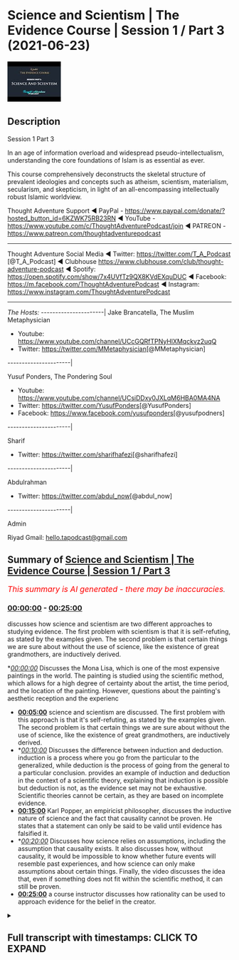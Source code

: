 # Science and Scientism | The Evidence Course | Session 1 / Part 3 (2021-06-23)

![alt Science and Scientism | The Evidence Course | Session 1 / Part 3](twjPt1cOHKE.jpg "Science and Scientism | The Evidence Course | Session 1 / Part 3")

## Description

Session 1 Part 3

In an age of information overload and widespread pseudo-intellectualism, understanding the core foundations of Islam is as essential as ever. 

This course comprehensively deconstructs the skeletal structure of prevalent ideologies and concepts such as atheism, scientism, materialism, secularism, and skepticism, in light of an all-encompassing intellectually robust Islamic worldview.

Thought Adventure Support
◄ PayPal - https://www.paypal.com/donate/?hosted_button_id=6KZWK75RB23RN 
◄ YouTube - https://www.youtube.com/c/ThoughtAdventurePodcast/join
◄ PATREON - https://www.patreon.com/thoughtadventurepodcast
____________________________________________________________________

Thought Adventure Social Media
◄ Twitter: https://twitter.com/T_A_Podcast​​ [@T_A_Podcast]
◄ Clubhouse https://www.clubhouse.com/club/thought-adventure-podcast
◄ Spotify: https://open.spotify.com/show/7x4UVfTz9QX8KVdEXquDUC
◄ Facebook: https://m.facebook.com/ThoughtAdventurePodcast
◄ Instagram: https://www.instagram.com/ThoughtAdventurePodcast​

----------------------------------------------------------------

*The Hosts:*
----------------------|
Jake Brancatella, The Muslim Metaphysician

- Youtube: https://www.youtube.com/channel/UCcGQRfTPNyHlXMqckvz2uqQ
- Twitter:  https://twitter.com/MMetaphysician​​ [@MMetaphysician]

----------------------|

Yusuf Ponders, The Pondering Soul

- Youtube: https://www.youtube.com/channel/UCsiDDxy0JXLqM6HBA0MA4NA
- Twitter: https://twitter.com/YusufPonders​​ [@YusufPonders]
- Facebook: https://www.facebook.com/yusufponders​ [@yusufpodners]

----------------------|

Sharif

- Twitter: https://twitter.com/sharifhafezi​​ [@sharifhafezi]

----------------------|

Abdulrahman

- Twitter: https://twitter.com/abdul_now​ [@abdul_now]

----------------------|

Admin

Riyad 
Gmail: hello.tapodcast@gmail.com

## Summary of [Science and Scientism | The Evidence Course | Session 1 / Part 3](https://www.youtube.com/watch?v=twjPt1cOHKE)


*<span style="color:red; font-size:125%">This summary is AI generated - there may be inaccuracies</span>. [](/)*

### [00:00:00](https://www.youtube.com/watch?v=twjPt1cOHKE&t=0) - [00:25:00](https://www.youtube.com/watch?v=twjPt1cOHKE&t=1500)

 discusses how science and scientism are two different approaches to studying evidence. The first problem with scientism is that it is self-refuting, as stated by the examples given. The second problem is that certain things we are sure about without the use of science, like the existence of great grandmothers, are inductively derived.

**[00:00:00](https://www.youtube.com/watch?v=twjPt1cOHKE&t=0)* Discusses the Mona Lisa, which is one of the most expensive paintings in the world. The painting is studied using the scientific method, which allows for a high degree of certainty about the artist, the time period, and the location of the painting. However, questions about the painting's aesthetic reception and the experienc
* **[00:05:00](https://www.youtube.com/watch?v=twjPt1cOHKE&t=300)**  science and scientism are discussed. The first problem with this approach is that it's self-refuting, as stated by the examples given. The second problem is that certain things we are sure about without the use of science, like the existence of great grandmothers, are inductively derived.
* **[00:10:00](https://www.youtube.com/watch?v=twjPt1cOHKE&t=600)* Discusses the difference between induction and deduction. induction is a process where you go from the particular to the generalized, while deduction is the process of going from the general to a particular conclusion.  provides an example of induction and deduction in the context of a scientific theory, explaining that induction is possible but deduction is not, as the evidence set may not be exhaustive. Scientific theories cannot be certain, as they are based on incomplete evidence.
* **[00:15:00](https://www.youtube.com/watch?v=twjPt1cOHKE&t=900)** Karl Popper, an empiricist philosopher, discusses the inductive nature of science and the fact that causality cannot be proven. He states that a statement can only be said to be valid until evidence has falsified it.
* **[00:20:00](https://www.youtube.com/watch?v=twjPt1cOHKE&t=1200)* Discusses how science relies on assumptions, including the assumption that causality exists. It also discusses how, without causality, it would be impossible to know whether future events will resemble past experiences, and how science can only make assumptions about certain things. Finally, the video discusses the idea that, even if something does not fit within the scientific method, it can still be proven.
* **[00:25:00](https://www.youtube.com/watch?v=twjPt1cOHKE&t=1500)**  a course instructor discusses how rationality can be used to approach evidence for the belief in the creator.

<details><summary><h2>Full transcript with timestamps: CLICK TO EXPAND</h2></summary>

[0:00:15](https://youtu.be/twjPt1cOHKE?t=15) have a think about the famous painting  
[0:00:17](https://youtu.be/twjPt1cOHKE?t=17) called mona lisa  
[0:00:18](https://youtu.be/twjPt1cOHKE?t=18) and it's known throughout the world it's  
[0:00:20](https://youtu.be/twjPt1cOHKE?t=20) one of the most if not the  
[0:00:22](https://youtu.be/twjPt1cOHKE?t=22) most expensive painting in the world  
[0:00:25](https://youtu.be/twjPt1cOHKE?t=25) now let's approach our understanding of  
[0:00:28](https://youtu.be/twjPt1cOHKE?t=28) this painting of the mona lisa  
[0:00:30](https://youtu.be/twjPt1cOHKE?t=30) through using the scientific method what  
[0:00:34](https://youtu.be/twjPt1cOHKE?t=34) conclusions are we going to come to  
[0:00:35](https://youtu.be/twjPt1cOHKE?t=35) using the scientific method well as we  
[0:00:38](https://youtu.be/twjPt1cOHKE?t=38) mentioned the scientific method  
[0:00:40](https://youtu.be/twjPt1cOHKE?t=40) is really good at understanding the  
[0:00:42](https://youtu.be/twjPt1cOHKE?t=42) observable detestable and the repeatable  
[0:00:45](https://youtu.be/twjPt1cOHKE?t=45) so we can work out maybe what type of  
[0:00:48](https://youtu.be/twjPt1cOHKE?t=48) colors were used  
[0:00:49](https://youtu.be/twjPt1cOHKE?t=49) what was the composition of the paints  
[0:00:51](https://youtu.be/twjPt1cOHKE?t=51) what was the composition of the material  
[0:00:53](https://youtu.be/twjPt1cOHKE?t=53) that was used for the canvas  
[0:00:55](https://youtu.be/twjPt1cOHKE?t=55) or even the frame these are things  
[0:00:57](https://youtu.be/twjPt1cOHKE?t=57) within our direct  
[0:00:59](https://youtu.be/twjPt1cOHKE?t=59) observation within the experimental  
[0:01:01](https://youtu.be/twjPt1cOHKE?t=61) field  
[0:01:02](https://youtu.be/twjPt1cOHKE?t=62) but we have to ask ourselves the  
[0:01:04](https://youtu.be/twjPt1cOHKE?t=64) question what's outside  
[0:01:06](https://youtu.be/twjPt1cOHKE?t=66) of the scientific method what's outside  
[0:01:08](https://youtu.be/twjPt1cOHKE?t=68) of the experimental field  
[0:01:10](https://youtu.be/twjPt1cOHKE?t=70) and therefore the empirical approach the  
[0:01:13](https://youtu.be/twjPt1cOHKE?t=73) obvious question  
[0:01:15](https://youtu.be/twjPt1cOHKE?t=75) is the painter science although  
[0:01:18](https://youtu.be/twjPt1cOHKE?t=78) incredibly useful  
[0:01:20](https://youtu.be/twjPt1cOHKE?t=80) when it comes to those things which are  
[0:01:21](https://youtu.be/twjPt1cOHKE?t=81) directly sensible and testable and  
[0:01:23](https://youtu.be/twjPt1cOHKE?t=83) repeatable  
[0:01:25](https://youtu.be/twjPt1cOHKE?t=85) cannot be used to determine matters  
[0:01:27](https://youtu.be/twjPt1cOHKE?t=87) which are outside of its scope  
[0:01:30](https://youtu.be/twjPt1cOHKE?t=90) and the directly observable and the  
[0:01:32](https://youtu.be/twjPt1cOHKE?t=92) directly sensible  
[0:01:34](https://youtu.be/twjPt1cOHKE?t=94) does that mean that because we can't  
[0:01:36](https://youtu.be/twjPt1cOHKE?t=96) prove it for a scientific approach  
[0:01:39](https://youtu.be/twjPt1cOHKE?t=99) that the painter does not exist  
[0:01:42](https://youtu.be/twjPt1cOHKE?t=102) obviously the painter exists in fact we  
[0:01:44](https://youtu.be/twjPt1cOHKE?t=104) know  
[0:01:45](https://youtu.be/twjPt1cOHKE?t=105) who that painter is of the mona lisa  
[0:01:47](https://youtu.be/twjPt1cOHKE?t=107) it's leonardo da vinci  
[0:01:49](https://youtu.be/twjPt1cOHKE?t=109) at the beginning of the 16th century in  
[0:01:51](https://youtu.be/twjPt1cOHKE?t=111) fact  
[0:01:52](https://youtu.be/twjPt1cOHKE?t=112) all of this we know with a high degree  
[0:01:55](https://youtu.be/twjPt1cOHKE?t=115) of certainty i  
[0:01:56](https://youtu.be/twjPt1cOHKE?t=116) who the person was and roughly or quite  
[0:01:59](https://youtu.be/twjPt1cOHKE?t=119) you know confidently  
[0:02:00](https://youtu.be/twjPt1cOHKE?t=120) when it was which period of time at  
[0:02:03](https://youtu.be/twjPt1cOHKE?t=123) least which century it took place  
[0:02:05](https://youtu.be/twjPt1cOHKE?t=125) and all of these answers that we can  
[0:02:07](https://youtu.be/twjPt1cOHKE?t=127) understand with a high degree of  
[0:02:09](https://youtu.be/twjPt1cOHKE?t=129) certainty  
[0:02:10](https://youtu.be/twjPt1cOHKE?t=130) comes outside of experimentation and the  
[0:02:12](https://youtu.be/twjPt1cOHKE?t=132) scientific method  
[0:02:15](https://youtu.be/twjPt1cOHKE?t=135) similarly when we look at the painting  
[0:02:18](https://youtu.be/twjPt1cOHKE?t=138) and maybe some people might say it's  
[0:02:19](https://youtu.be/twjPt1cOHKE?t=139) beautiful  
[0:02:20](https://youtu.be/twjPt1cOHKE?t=140) exquisite other people might say oh it's  
[0:02:22](https://youtu.be/twjPt1cOHKE?t=142) ugly i  
[0:02:23](https://youtu.be/twjPt1cOHKE?t=143) what is our aesthetic reception for this  
[0:02:26](https://youtu.be/twjPt1cOHKE?t=146) particular painting  
[0:02:28](https://youtu.be/twjPt1cOHKE?t=148) does it move us to emotion and what type  
[0:02:31](https://youtu.be/twjPt1cOHKE?t=151) of emotion  
[0:02:32](https://youtu.be/twjPt1cOHKE?t=152) these questions again are outside of  
[0:02:36](https://youtu.be/twjPt1cOHKE?t=156) science yeah it doesn't mean that we  
[0:02:38](https://youtu.be/twjPt1cOHKE?t=158) don't have  
[0:02:39](https://youtu.be/twjPt1cOHKE?t=159) emotions that we don't have an  
[0:02:41](https://youtu.be/twjPt1cOHKE?t=161) appreciation of what we think is  
[0:02:42](https://youtu.be/twjPt1cOHKE?t=162) beautiful or what we think is  
[0:02:44](https://youtu.be/twjPt1cOHKE?t=164) ugly and that's you know and some people  
[0:02:47](https://youtu.be/twjPt1cOHKE?t=167) might say well  
[0:02:48](https://youtu.be/twjPt1cOHKE?t=168) maybe we can through science maybe we  
[0:02:51](https://youtu.be/twjPt1cOHKE?t=171) can  
[0:02:52](https://youtu.be/twjPt1cOHKE?t=172) you know look at a brain scan and look  
[0:02:54](https://youtu.be/twjPt1cOHKE?t=174) at regions of the brain that are being  
[0:02:55](https://youtu.be/twjPt1cOHKE?t=175) highlighted  
[0:02:56](https://youtu.be/twjPt1cOHKE?t=176) but just simply highlighting regions of  
[0:02:59](https://youtu.be/twjPt1cOHKE?t=179) the brain  
[0:03:00](https://youtu.be/twjPt1cOHKE?t=180) doesn't say what type of emotions all  
[0:03:03](https://youtu.be/twjPt1cOHKE?t=183) more importantly the experience of that  
[0:03:06](https://youtu.be/twjPt1cOHKE?t=186) emotions  
[0:03:07](https://youtu.be/twjPt1cOHKE?t=187) because the experience of emotions is  
[0:03:09](https://youtu.be/twjPt1cOHKE?t=189) very personal  
[0:03:10](https://youtu.be/twjPt1cOHKE?t=190) to each individual and this comes to  
[0:03:12](https://youtu.be/twjPt1cOHKE?t=192) another question  
[0:03:14](https://youtu.be/twjPt1cOHKE?t=194) with regards to consciousness how do you  
[0:03:16](https://youtu.be/twjPt1cOHKE?t=196) know  
[0:03:17](https://youtu.be/twjPt1cOHKE?t=197) that i am a conscious being do you know  
[0:03:20](https://youtu.be/twjPt1cOHKE?t=200) it  
[0:03:21](https://youtu.be/twjPt1cOHKE?t=201) by simply studying the science of my  
[0:03:23](https://youtu.be/twjPt1cOHKE?t=203) brain activity  
[0:03:25](https://youtu.be/twjPt1cOHKE?t=205) if you haven't studied my brain activity  
[0:03:27](https://youtu.be/twjPt1cOHKE?t=207) does that mean  
[0:03:28](https://youtu.be/twjPt1cOHKE?t=208) that you are unsure whether i'm a  
[0:03:30](https://youtu.be/twjPt1cOHKE?t=210) conscious being or not  
[0:03:33](https://youtu.be/twjPt1cOHKE?t=213) in fact some people might say okay not  
[0:03:34](https://youtu.be/twjPt1cOHKE?t=214) only can we do brain scans  
[0:03:37](https://youtu.be/twjPt1cOHKE?t=217) but also we can look at action  
[0:03:38](https://youtu.be/twjPt1cOHKE?t=218) potentials of neurons these are  
[0:03:40](https://youtu.be/twjPt1cOHKE?t=220) electrical signals that travel across  
[0:03:42](https://youtu.be/twjPt1cOHKE?t=222) the neurons of the brain  
[0:03:44](https://youtu.be/twjPt1cOHKE?t=224) or that we can you know understand  
[0:03:48](https://youtu.be/twjPt1cOHKE?t=228) and test what type of chemicals are  
[0:03:50](https://youtu.be/twjPt1cOHKE?t=230) being released at the presynaptic neuro  
[0:03:52](https://youtu.be/twjPt1cOHKE?t=232) known as trans neurotransmitters  
[0:03:56](https://youtu.be/twjPt1cOHKE?t=236) yet none of this explains what it means  
[0:03:58](https://youtu.be/twjPt1cOHKE?t=238) to be me  
[0:04:00](https://youtu.be/twjPt1cOHKE?t=240) what it means to experience something  
[0:04:02](https://youtu.be/twjPt1cOHKE?t=242) whether that's a painting  
[0:04:04](https://youtu.be/twjPt1cOHKE?t=244) whether that's poetry or something else  
[0:04:07](https://youtu.be/twjPt1cOHKE?t=247) i  
[0:04:07](https://youtu.be/twjPt1cOHKE?t=247) what it feels to be consciously aware  
[0:04:11](https://youtu.be/twjPt1cOHKE?t=251) many scientists and philosophers are  
[0:04:14](https://youtu.be/twjPt1cOHKE?t=254) aware of this problem of consciousness  
[0:04:16](https://youtu.be/twjPt1cOHKE?t=256) even just how to define what the term  
[0:04:19](https://youtu.be/twjPt1cOHKE?t=259) consciousness is  
[0:04:20](https://youtu.be/twjPt1cOHKE?t=260) from a purely materialistic explanation  
[0:04:23](https://youtu.be/twjPt1cOHKE?t=263) this is why they call it  
[0:04:24](https://youtu.be/twjPt1cOHKE?t=264) the hard problem of science  
[0:04:26](https://youtu.be/twjPt1cOHKE?t=266) consciousness being the hard problem of  
[0:04:28](https://youtu.be/twjPt1cOHKE?t=268) science  
[0:04:29](https://youtu.be/twjPt1cOHKE?t=269) and some might say well you know in the  
[0:04:31](https://youtu.be/twjPt1cOHKE?t=271) future  
[0:04:32](https://youtu.be/twjPt1cOHKE?t=272) we will work it out we will be able to  
[0:04:34](https://youtu.be/twjPt1cOHKE?t=274) define  
[0:04:36](https://youtu.be/twjPt1cOHKE?t=276) through the use of empiricism and  
[0:04:38](https://youtu.be/twjPt1cOHKE?t=278) science that consciousness exists  
[0:04:42](https://youtu.be/twjPt1cOHKE?t=282) that will be able to determine that a  
[0:04:44](https://youtu.be/twjPt1cOHKE?t=284) person is conscious  
[0:04:45](https://youtu.be/twjPt1cOHKE?t=285) or not you know in terms of and what it  
[0:04:48](https://youtu.be/twjPt1cOHKE?t=288) means to be conscious for that  
[0:04:49](https://youtu.be/twjPt1cOHKE?t=289) individual  
[0:04:51](https://youtu.be/twjPt1cOHKE?t=291) but even if they say in the future we'll  
[0:04:53](https://youtu.be/twjPt1cOHKE?t=293) be able to determine this  
[0:04:55](https://youtu.be/twjPt1cOHKE?t=295) it doesn't deny the fact that we can be  
[0:04:58](https://youtu.be/twjPt1cOHKE?t=298) sure to now and understand and  
[0:05:00](https://youtu.be/twjPt1cOHKE?t=300) comprehend now  
[0:05:01](https://youtu.be/twjPt1cOHKE?t=301) that a person is conscious or not  
[0:05:03](https://youtu.be/twjPt1cOHKE?t=303) hopefully you're still conscious  
[0:05:05](https://youtu.be/twjPt1cOHKE?t=305) uh watching these videos so  
[0:05:09](https://youtu.be/twjPt1cOHKE?t=309) whether we look at the painting example  
[0:05:11](https://youtu.be/twjPt1cOHKE?t=311) whether we look at the consciousness  
[0:05:13](https://youtu.be/twjPt1cOHKE?t=313) example  
[0:05:14](https://youtu.be/twjPt1cOHKE?t=314) these are two relatively simple examples  
[0:05:17](https://youtu.be/twjPt1cOHKE?t=317) that demonstrated the limited  
[0:05:18](https://youtu.be/twjPt1cOHKE?t=318) applicability of science  
[0:05:21](https://youtu.be/twjPt1cOHKE?t=321) that is not to say that science isn't a  
[0:05:23](https://youtu.be/twjPt1cOHKE?t=323) useful tool  
[0:05:24](https://youtu.be/twjPt1cOHKE?t=324) and like i said you know it's been very  
[0:05:26](https://youtu.be/twjPt1cOHKE?t=326) useful it's helped us develop medicine  
[0:05:29](https://youtu.be/twjPt1cOHKE?t=329) surgery space travel telecommunications  
[0:05:32](https://youtu.be/twjPt1cOHKE?t=332) but rather and also it was utilized by  
[0:05:35](https://youtu.be/twjPt1cOHKE?t=335) the muslims of the past as well  
[0:05:36](https://youtu.be/twjPt1cOHKE?t=336) famous muslim scientists including  
[0:05:39](https://youtu.be/twjPt1cOHKE?t=339) people who say  
[0:05:40](https://youtu.be/twjPt1cOHKE?t=340) that ibn haitham the famous muslim  
[0:05:42](https://youtu.be/twjPt1cOHKE?t=342) scientists of the past  
[0:05:44](https://youtu.be/twjPt1cOHKE?t=344) helped create in part or help formulate  
[0:05:47](https://youtu.be/twjPt1cOHKE?t=347) in part the scientific method but the  
[0:05:50](https://youtu.be/twjPt1cOHKE?t=350) problem  
[0:05:51](https://youtu.be/twjPt1cOHKE?t=351) now is not the fact that people are  
[0:05:53](https://youtu.be/twjPt1cOHKE?t=353) using science  
[0:05:54](https://youtu.be/twjPt1cOHKE?t=354) it's the fact that they approach all  
[0:05:57](https://youtu.be/twjPt1cOHKE?t=357) questions with the use of science  
[0:05:59](https://youtu.be/twjPt1cOHKE?t=359) and claim that anything that's not  
[0:06:01](https://youtu.be/twjPt1cOHKE?t=361) scientific  
[0:06:03](https://youtu.be/twjPt1cOHKE?t=363) and empirically verifiable is therefore  
[0:06:06](https://youtu.be/twjPt1cOHKE?t=366) unprovable untestable or  
[0:06:10](https://youtu.be/twjPt1cOHKE?t=370) doesn't exist and this is what we call  
[0:06:13](https://youtu.be/twjPt1cOHKE?t=373) scientism  
[0:06:15](https://youtu.be/twjPt1cOHKE?t=375) in one definition it's described as  
[0:06:18](https://youtu.be/twjPt1cOHKE?t=378) totalizing the view of science  
[0:06:20](https://youtu.be/twjPt1cOHKE?t=380) as if it were capable of describing all  
[0:06:22](https://youtu.be/twjPt1cOHKE?t=382) reality  
[0:06:23](https://youtu.be/twjPt1cOHKE?t=383) and knowledge or as if it were the only  
[0:06:26](https://youtu.be/twjPt1cOHKE?t=386) true way  
[0:06:27](https://youtu.be/twjPt1cOHKE?t=387) to acquire knowledge about reality and  
[0:06:29](https://youtu.be/twjPt1cOHKE?t=389) the nature of things  
[0:06:31](https://youtu.be/twjPt1cOHKE?t=391) so statements like science is the only  
[0:06:33](https://youtu.be/twjPt1cOHKE?t=393) way to know truth  
[0:06:35](https://youtu.be/twjPt1cOHKE?t=395) or science will answer all questions  
[0:06:38](https://youtu.be/twjPt1cOHKE?t=398) these statements  
[0:06:39](https://youtu.be/twjPt1cOHKE?t=399) are actually non-scientific statements  
[0:06:43](https://youtu.be/twjPt1cOHKE?t=403) i want you to follow this point when a  
[0:06:45](https://youtu.be/twjPt1cOHKE?t=405) person turns around and says  
[0:06:47](https://youtu.be/twjPt1cOHKE?t=407) all answers or all ideas are derived  
[0:06:50](https://youtu.be/twjPt1cOHKE?t=410) from science all science will answer all  
[0:06:52](https://youtu.be/twjPt1cOHKE?t=412) questions  
[0:06:53](https://youtu.be/twjPt1cOHKE?t=413) is that a testifiable scientific  
[0:06:57](https://youtu.be/twjPt1cOHKE?t=417) you know statement so are they using  
[0:06:59](https://youtu.be/twjPt1cOHKE?t=419) science to justify science  
[0:07:01](https://youtu.be/twjPt1cOHKE?t=421) if they are then it's a circular  
[0:07:03](https://youtu.be/twjPt1cOHKE?t=423) argument what we term tautology  
[0:07:06](https://youtu.be/twjPt1cOHKE?t=426) so these are non-scientific statements  
[0:07:09](https://youtu.be/twjPt1cOHKE?t=429) they are better known as  
[0:07:10](https://youtu.be/twjPt1cOHKE?t=430) metaphysical statements statements that  
[0:07:13](https://youtu.be/twjPt1cOHKE?t=433) are accepted or assumed  
[0:07:15](https://youtu.be/twjPt1cOHKE?t=435) to be true so in essence  
[0:07:18](https://youtu.be/twjPt1cOHKE?t=438) when a person says that only science can  
[0:07:21](https://youtu.be/twjPt1cOHKE?t=441) answer all questions  
[0:07:23](https://youtu.be/twjPt1cOHKE?t=443) that's actually a self-refuting argument  
[0:07:26](https://youtu.be/twjPt1cOHKE?t=446) yeah and that's the first problem with  
[0:07:28](https://youtu.be/twjPt1cOHKE?t=448) this approach with  
[0:07:28](https://youtu.be/twjPt1cOHKE?t=448) scientism the second problem as we've  
[0:07:31](https://youtu.be/twjPt1cOHKE?t=451) described in the examples above  
[0:07:34](https://youtu.be/twjPt1cOHKE?t=454) is that we know certain things and and  
[0:07:37](https://youtu.be/twjPt1cOHKE?t=457) are very sure about these things  
[0:07:39](https://youtu.be/twjPt1cOHKE?t=459) but without the scientific method like  
[0:07:42](https://youtu.be/twjPt1cOHKE?t=462) for example  
[0:07:43](https://youtu.be/twjPt1cOHKE?t=463) you know if i was to ask the question do  
[0:07:45](https://youtu.be/twjPt1cOHKE?t=465) you believe that your great  
[0:07:47](https://youtu.be/twjPt1cOHKE?t=467) great great great great great great  
[0:07:50](https://youtu.be/twjPt1cOHKE?t=470) grandmother  
[0:07:51](https://youtu.be/twjPt1cOHKE?t=471) existed everybody will say yes  
[0:07:54](https://youtu.be/twjPt1cOHKE?t=474) irrespective of whether we knew who that  
[0:07:56](https://youtu.be/twjPt1cOHKE?t=476) great great great great  
[0:07:58](https://youtu.be/twjPt1cOHKE?t=478) great grandmother was irrespective if we  
[0:08:01](https://youtu.be/twjPt1cOHKE?t=481) had a number of people claiming to be or  
[0:08:03](https://youtu.be/twjPt1cOHKE?t=483) potentially could be our great great  
[0:08:05](https://youtu.be/twjPt1cOHKE?t=485) great great grandmother  
[0:08:07](https://youtu.be/twjPt1cOHKE?t=487) irrespective whether we even you know  
[0:08:09](https://youtu.be/twjPt1cOHKE?t=489) have a grave to test  
[0:08:10](https://youtu.be/twjPt1cOHKE?t=490) the dna in order to determine this so  
[0:08:13](https://youtu.be/twjPt1cOHKE?t=493) irrespective of any scientific arguments  
[0:08:15](https://youtu.be/twjPt1cOHKE?t=495) to justify this  
[0:08:16](https://youtu.be/twjPt1cOHKE?t=496) great great great great great  
[0:08:18](https://youtu.be/twjPt1cOHKE?t=498) grandmother existence  
[0:08:20](https://youtu.be/twjPt1cOHKE?t=500) we know we had one so again it proves  
[0:08:23](https://youtu.be/twjPt1cOHKE?t=503) this point which is that  
[0:08:24](https://youtu.be/twjPt1cOHKE?t=504) there are certain things we are 100 sure  
[0:08:27](https://youtu.be/twjPt1cOHKE?t=507) about without the use of science  
[0:08:31](https://youtu.be/twjPt1cOHKE?t=511) furthermore the scientific method in the  
[0:08:33](https://youtu.be/twjPt1cOHKE?t=513) vast majority of cases  
[0:08:35](https://youtu.be/twjPt1cOHKE?t=515) leads to what we term inductive  
[0:08:37](https://youtu.be/twjPt1cOHKE?t=517) conclusions  
[0:08:38](https://youtu.be/twjPt1cOHKE?t=518) and i think we need to explain what  
[0:08:40](https://youtu.be/twjPt1cOHKE?t=520) induction means here  
[0:08:42](https://youtu.be/twjPt1cOHKE?t=522) but just before i do i believe it's also  
[0:08:44](https://youtu.be/twjPt1cOHKE?t=524) important to explain  
[0:08:46](https://youtu.be/twjPt1cOHKE?t=526) and gain a bit more crystal  
[0:08:47](https://youtu.be/twjPt1cOHKE?t=527) understanding of what exactly we mean by  
[0:08:50](https://youtu.be/twjPt1cOHKE?t=530) the scientific method  
[0:08:52](https://youtu.be/twjPt1cOHKE?t=532) now if we cast our minds back to when  
[0:08:54](https://youtu.be/twjPt1cOHKE?t=534) we're at school  
[0:08:55](https://youtu.be/twjPt1cOHKE?t=535) or maybe those people do science at  
[0:08:57](https://youtu.be/twjPt1cOHKE?t=537) university  
[0:08:59](https://youtu.be/twjPt1cOHKE?t=539) and we were asked to write up a  
[0:09:01](https://youtu.be/twjPt1cOHKE?t=541) scientific experiment  
[0:09:03](https://youtu.be/twjPt1cOHKE?t=543) then there was a very specific way in  
[0:09:06](https://youtu.be/twjPt1cOHKE?t=546) how this scientific experiment had to be  
[0:09:08](https://youtu.be/twjPt1cOHKE?t=548) written up  
[0:09:09](https://youtu.be/twjPt1cOHKE?t=549) and this is called the scientific method  
[0:09:12](https://youtu.be/twjPt1cOHKE?t=552) and that is  
[0:09:13](https://youtu.be/twjPt1cOHKE?t=553) you would have an aim you would have a  
[0:09:15](https://youtu.be/twjPt1cOHKE?t=555) method  
[0:09:16](https://youtu.be/twjPt1cOHKE?t=556) you would have results and you'd also  
[0:09:19](https://youtu.be/twjPt1cOHKE?t=559) have a conclusion  
[0:09:21](https://youtu.be/twjPt1cOHKE?t=561) so what was the aim the aim identified  
[0:09:23](https://youtu.be/twjPt1cOHKE?t=563) the purpose of the experiment  
[0:09:26](https://youtu.be/twjPt1cOHKE?t=566) what you wanted to find out the aim also  
[0:09:29](https://youtu.be/twjPt1cOHKE?t=569) may have included a hypothesis  
[0:09:31](https://youtu.be/twjPt1cOHKE?t=571) you know what you may see and also the  
[0:09:34](https://youtu.be/twjPt1cOHKE?t=574) aim defined for  
[0:09:36](https://youtu.be/twjPt1cOHKE?t=576) us what variables we were looking to  
[0:09:38](https://youtu.be/twjPt1cOHKE?t=578) test  
[0:09:39](https://youtu.be/twjPt1cOHKE?t=579) the method the method was explaining  
[0:09:42](https://youtu.be/twjPt1cOHKE?t=582) how we isolated the various variables  
[0:09:46](https://youtu.be/twjPt1cOHKE?t=586) and what conditions and causes we  
[0:09:48](https://youtu.be/twjPt1cOHKE?t=588) subjected them to  
[0:09:50](https://youtu.be/twjPt1cOHKE?t=590) or we observed them in what types of  
[0:09:52](https://youtu.be/twjPt1cOHKE?t=592) conditions  
[0:09:53](https://youtu.be/twjPt1cOHKE?t=593) the results was the data we obtained  
[0:09:56](https://youtu.be/twjPt1cOHKE?t=596) from this experiment  
[0:09:57](https://youtu.be/twjPt1cOHKE?t=597) yeah or these observations and the  
[0:10:00](https://youtu.be/twjPt1cOHKE?t=600) conclusion  
[0:10:01](https://youtu.be/twjPt1cOHKE?t=601) was an understanding of what that  
[0:10:03](https://youtu.be/twjPt1cOHKE?t=603) relationship was between our observation  
[0:10:06](https://youtu.be/twjPt1cOHKE?t=606) and the results and whether this  
[0:10:08](https://youtu.be/twjPt1cOHKE?t=608) confirmed our hypothesis  
[0:10:11](https://youtu.be/twjPt1cOHKE?t=611) or denied our hypothesis now it sounds a  
[0:10:14](https://youtu.be/twjPt1cOHKE?t=614) bit complicated but let me break it down  
[0:10:15](https://youtu.be/twjPt1cOHKE?t=615) even further  
[0:10:16](https://youtu.be/twjPt1cOHKE?t=616) imagine if we were to do an experiment  
[0:10:18](https://youtu.be/twjPt1cOHKE?t=618) and talk about maybe the boiling point  
[0:10:20](https://youtu.be/twjPt1cOHKE?t=620) of water  
[0:10:20](https://youtu.be/twjPt1cOHKE?t=620) very simple experiment we all know what  
[0:10:22](https://youtu.be/twjPt1cOHKE?t=622) the boiling point of water is but let's  
[0:10:23](https://youtu.be/twjPt1cOHKE?t=623) say  
[0:10:24](https://youtu.be/twjPt1cOHKE?t=624) we wanted to prove this point so we  
[0:10:27](https://youtu.be/twjPt1cOHKE?t=627) would  
[0:10:27](https://youtu.be/twjPt1cOHKE?t=627) define you know in our aim that we want  
[0:10:30](https://youtu.be/twjPt1cOHKE?t=630) to look at the boiling point of water  
[0:10:32](https://youtu.be/twjPt1cOHKE?t=632) we would define in our method the method  
[0:10:34](https://youtu.be/twjPt1cOHKE?t=634) of  
[0:10:35](https://youtu.be/twjPt1cOHKE?t=635) achieving this so we'd say we'll take  
[0:10:38](https://youtu.be/twjPt1cOHKE?t=638) pure water  
[0:10:39](https://youtu.be/twjPt1cOHKE?t=639) at room conditions at one atmosphere  
[0:10:42](https://youtu.be/twjPt1cOHKE?t=642) we will subject it to heat using maybe a  
[0:10:45](https://youtu.be/twjPt1cOHKE?t=645) bunsen burner  
[0:10:46](https://youtu.be/twjPt1cOHKE?t=646) and we'll record the temperature with a  
[0:10:48](https://youtu.be/twjPt1cOHKE?t=648) thermometer  
[0:10:49](https://youtu.be/twjPt1cOHKE?t=649) and then we would record and we would do  
[0:10:52](https://youtu.be/twjPt1cOHKE?t=652) this experiment where we  
[0:10:54](https://youtu.be/twjPt1cOHKE?t=654) heated the water up and record that it  
[0:10:57](https://youtu.be/twjPt1cOHKE?t=657) boiled at 100 degrees celsius  
[0:10:59](https://youtu.be/twjPt1cOHKE?t=659) we would then test it and repeat it so  
[0:11:01](https://youtu.be/twjPt1cOHKE?t=661) we would repeat this process  
[0:11:03](https://youtu.be/twjPt1cOHKE?t=663) in order to get maybe further  
[0:11:05](https://youtu.be/twjPt1cOHKE?t=665) confirmations that could have been  
[0:11:06](https://youtu.be/twjPt1cOHKE?t=666) a uh you know an  
[0:11:10](https://youtu.be/twjPt1cOHKE?t=670) incorrect or an abnormal reading so we  
[0:11:12](https://youtu.be/twjPt1cOHKE?t=672) want to test it so we test it again  
[0:11:14](https://youtu.be/twjPt1cOHKE?t=674) and maybe after the fifth time we find  
[0:11:17](https://youtu.be/twjPt1cOHKE?t=677) that water balls at 100 degrees celsius  
[0:11:19](https://youtu.be/twjPt1cOHKE?t=679) we can say okay in our conclusions  
[0:11:22](https://youtu.be/twjPt1cOHKE?t=682) we can say that when we subjected water  
[0:11:26](https://youtu.be/twjPt1cOHKE?t=686) to heat we found that it boiled at 100  
[0:11:29](https://youtu.be/twjPt1cOHKE?t=689) degrees celsius this is our conclusion  
[0:11:32](https://youtu.be/twjPt1cOHKE?t=692) now that conclusion  
[0:11:35](https://youtu.be/twjPt1cOHKE?t=695) on the issue of water is what we call  
[0:11:38](https://youtu.be/twjPt1cOHKE?t=698) an induced conclusion or inductive  
[0:11:41](https://youtu.be/twjPt1cOHKE?t=701) process or inductive conclusion  
[0:11:43](https://youtu.be/twjPt1cOHKE?t=703) so let us explain what do we mean by  
[0:11:45](https://youtu.be/twjPt1cOHKE?t=705) induction and the opposite of that or  
[0:11:47](https://youtu.be/twjPt1cOHKE?t=707) the  
[0:11:48](https://youtu.be/twjPt1cOHKE?t=708) the other aspect of that is called  
[0:11:50](https://youtu.be/twjPt1cOHKE?t=710) deduction  
[0:11:51](https://youtu.be/twjPt1cOHKE?t=711) so induction is understood where you go  
[0:11:54](https://youtu.be/twjPt1cOHKE?t=714) from the particular  
[0:11:56](https://youtu.be/twjPt1cOHKE?t=716) to the generalized give you a very  
[0:11:59](https://youtu.be/twjPt1cOHKE?t=719) famous example example that's always  
[0:12:00](https://youtu.be/twjPt1cOHKE?t=720) found in all different books  
[0:12:02](https://youtu.be/twjPt1cOHKE?t=722) where it talks about induction is the  
[0:12:04](https://youtu.be/twjPt1cOHKE?t=724) example of  
[0:12:05](https://youtu.be/twjPt1cOHKE?t=725) swans what color of swans  
[0:12:08](https://youtu.be/twjPt1cOHKE?t=728) so maybe you go out and you'll see once  
[0:12:10](https://youtu.be/twjPt1cOHKE?t=730) one  
[0:12:11](https://youtu.be/twjPt1cOHKE?t=731) two swans three swans 999 swans and all  
[0:12:16](https://youtu.be/twjPt1cOHKE?t=736) of them  
[0:12:17](https://youtu.be/twjPt1cOHKE?t=737) 999 were all white so you took  
[0:12:20](https://youtu.be/twjPt1cOHKE?t=740) particular  
[0:12:21](https://youtu.be/twjPt1cOHKE?t=741) observations and then you said as your  
[0:12:24](https://youtu.be/twjPt1cOHKE?t=744) conclusion  
[0:12:25](https://youtu.be/twjPt1cOHKE?t=745) all swans are white so going from the  
[0:12:28](https://youtu.be/twjPt1cOHKE?t=748) particular to the generalized  
[0:12:31](https://youtu.be/twjPt1cOHKE?t=751) but what about the one thousandths one  
[0:12:35](https://youtu.be/twjPt1cOHKE?t=755) yeah maybe you come across later on your  
[0:12:36](https://youtu.be/twjPt1cOHKE?t=756) on a you know another swan a thousand  
[0:12:39](https://youtu.be/twjPt1cOHKE?t=759) swan  
[0:12:39](https://youtu.be/twjPt1cOHKE?t=759) and you find it's black so what you find  
[0:12:43](https://youtu.be/twjPt1cOHKE?t=763) with the problem with induction  
[0:12:45](https://youtu.be/twjPt1cOHKE?t=765) is that induction when you go from  
[0:12:46](https://youtu.be/twjPt1cOHKE?t=766) particular  
[0:12:48](https://youtu.be/twjPt1cOHKE?t=768) to to the general there may be some  
[0:12:51](https://youtu.be/twjPt1cOHKE?t=771) evidence that you are unaware of there  
[0:12:53](https://youtu.be/twjPt1cOHKE?t=773) may be some observation that you've not  
[0:12:55](https://youtu.be/twjPt1cOHKE?t=775) come across  
[0:12:56](https://youtu.be/twjPt1cOHKE?t=776) which therefore defeats or undermines  
[0:13:00](https://youtu.be/twjPt1cOHKE?t=780) the whole of your conclusion  
[0:13:01](https://youtu.be/twjPt1cOHKE?t=781) so scientific theories or even when  
[0:13:05](https://youtu.be/twjPt1cOHKE?t=785) people turn around and say talk about  
[0:13:06](https://youtu.be/twjPt1cOHKE?t=786) scientific facts  
[0:13:07](https://youtu.be/twjPt1cOHKE?t=787) are not really facts per se they're not  
[0:13:10](https://youtu.be/twjPt1cOHKE?t=790) hundred percent  
[0:13:11](https://youtu.be/twjPt1cOHKE?t=791) but rather they are induced they are  
[0:13:13](https://youtu.be/twjPt1cOHKE?t=793) things which are  
[0:13:15](https://youtu.be/twjPt1cOHKE?t=795) uh you know based upon uh  
[0:13:19](https://youtu.be/twjPt1cOHKE?t=799) may be true or valid based upon the  
[0:13:21](https://youtu.be/twjPt1cOHKE?t=801) current data set  
[0:13:22](https://youtu.be/twjPt1cOHKE?t=802) that you have deduction works the other  
[0:13:25](https://youtu.be/twjPt1cOHKE?t=805) way around  
[0:13:26](https://youtu.be/twjPt1cOHKE?t=806) deduction is when you go to from the  
[0:13:27](https://youtu.be/twjPt1cOHKE?t=807) general and you come to a particular  
[0:13:29](https://youtu.be/twjPt1cOHKE?t=809) conclusion  
[0:13:30](https://youtu.be/twjPt1cOHKE?t=810) so again the famous example is all men  
[0:13:33](https://youtu.be/twjPt1cOHKE?t=813) are mortal  
[0:13:34](https://youtu.be/twjPt1cOHKE?t=814) general statement socrates is a man  
[0:13:38](https://youtu.be/twjPt1cOHKE?t=818) therefore socrates is mortal so you've  
[0:13:42](https://youtu.be/twjPt1cOHKE?t=822) gone from the general  
[0:13:43](https://youtu.be/twjPt1cOHKE?t=823) or men immortal to a specific conclusion  
[0:13:46](https://youtu.be/twjPt1cOHKE?t=826) socrates is therefore  
[0:13:47](https://youtu.be/twjPt1cOHKE?t=827) mortal so this would what we call a  
[0:13:50](https://youtu.be/twjPt1cOHKE?t=830) deduction  
[0:13:52](https://youtu.be/twjPt1cOHKE?t=832) so with regards to the issue of the  
[0:13:53](https://youtu.be/twjPt1cOHKE?t=833) water boiling  
[0:13:55](https://youtu.be/twjPt1cOHKE?t=835) how do we know that the water boils at  
[0:13:57](https://youtu.be/twjPt1cOHKE?t=837) 100 degrees celsius  
[0:13:59](https://youtu.be/twjPt1cOHKE?t=839) as a generalized statement based upon  
[0:14:02](https://youtu.be/twjPt1cOHKE?t=842) four observations  
[0:14:03](https://youtu.be/twjPt1cOHKE?t=843) even if we you know say a thousand  
[0:14:06](https://youtu.be/twjPt1cOHKE?t=846) observations  
[0:14:07](https://youtu.be/twjPt1cOHKE?t=847) or a million observations how do we know  
[0:14:10](https://youtu.be/twjPt1cOHKE?t=850) the one millionth  
[0:14:11](https://youtu.be/twjPt1cOHKE?t=851) and one time when we observe water  
[0:14:14](https://youtu.be/twjPt1cOHKE?t=854) actually boils different that's because  
[0:14:17](https://youtu.be/twjPt1cOHKE?t=857) whenever we say a statement like all  
[0:14:19](https://youtu.be/twjPt1cOHKE?t=859) water balls at 100 degrees celsius  
[0:14:22](https://youtu.be/twjPt1cOHKE?t=862) what we're saying is that all water that  
[0:14:24](https://youtu.be/twjPt1cOHKE?t=864) existed  
[0:14:25](https://youtu.be/twjPt1cOHKE?t=865) that does exist and that will exist  
[0:14:28](https://youtu.be/twjPt1cOHKE?t=868) boils 100 degrees celsius  
[0:14:30](https://youtu.be/twjPt1cOHKE?t=870) but we can't make that statement and the  
[0:14:32](https://youtu.be/twjPt1cOHKE?t=872) reason why we can't make that statement  
[0:14:33](https://youtu.be/twjPt1cOHKE?t=873) is because we've not sensed all water  
[0:14:35](https://youtu.be/twjPt1cOHKE?t=875) that has existed  
[0:14:37](https://youtu.be/twjPt1cOHKE?t=877) that does exist and that will exist in  
[0:14:40](https://youtu.be/twjPt1cOHKE?t=880) the future  
[0:14:42](https://youtu.be/twjPt1cOHKE?t=882) therefore we've generalized this and  
[0:14:44](https://youtu.be/twjPt1cOHKE?t=884) that's where one of the key problems  
[0:14:46](https://youtu.be/twjPt1cOHKE?t=886) regardless of  
[0:14:47](https://youtu.be/twjPt1cOHKE?t=887) science is that science cannot be or  
[0:14:49](https://youtu.be/twjPt1cOHKE?t=889) cannot lead to certainty  
[0:14:51](https://youtu.be/twjPt1cOHKE?t=891) by scientific theories unless you've  
[0:14:53](https://youtu.be/twjPt1cOHKE?t=893) totally observed  
[0:14:54](https://youtu.be/twjPt1cOHKE?t=894) the reality of the particular subject  
[0:14:57](https://youtu.be/twjPt1cOHKE?t=897) matter at hand  
[0:14:58](https://youtu.be/twjPt1cOHKE?t=898) so even things like the theory of  
[0:15:00](https://youtu.be/twjPt1cOHKE?t=900) gravity  
[0:15:01](https://youtu.be/twjPt1cOHKE?t=901) the laws of nature known as like for  
[0:15:04](https://youtu.be/twjPt1cOHKE?t=904) example the laws of thermodynamics now  
[0:15:06](https://youtu.be/twjPt1cOHKE?t=906) they're termed laws  
[0:15:07](https://youtu.be/twjPt1cOHKE?t=907) the idea would be that they're set in  
[0:15:09](https://youtu.be/twjPt1cOHKE?t=909) stone they cannot change  
[0:15:11](https://youtu.be/twjPt1cOHKE?t=911) all of these things are induced  
[0:15:15](https://youtu.be/twjPt1cOHKE?t=915) they're true or they're valid but based  
[0:15:18](https://youtu.be/twjPt1cOHKE?t=918) upon a limited set of data even if it's  
[0:15:21](https://youtu.be/twjPt1cOHKE?t=921) a million evidences or a billion  
[0:15:23](https://youtu.be/twjPt1cOHKE?t=923) evidences  
[0:15:24](https://youtu.be/twjPt1cOHKE?t=924) so science can never lead to 100 and as  
[0:15:27](https://youtu.be/twjPt1cOHKE?t=927) a side point regards to evolution  
[0:15:29](https://youtu.be/twjPt1cOHKE?t=929) it's the same thing you find people like  
[0:15:31](https://youtu.be/twjPt1cOHKE?t=931) you know atheists richard dawkins others  
[0:15:34](https://youtu.be/twjPt1cOHKE?t=934) who say yes evolution is an absolute  
[0:15:37](https://youtu.be/twjPt1cOHKE?t=937) fact  
[0:15:38](https://youtu.be/twjPt1cOHKE?t=938) it's a scientific fact but really if you  
[0:15:40](https://youtu.be/twjPt1cOHKE?t=940) identify  
[0:15:42](https://youtu.be/twjPt1cOHKE?t=942) what science is than the philosophy  
[0:15:43](https://youtu.be/twjPt1cOHKE?t=943) behind science you realize that science  
[0:15:46](https://youtu.be/twjPt1cOHKE?t=946) doesn't deal in facts and  
[0:15:49](https://youtu.be/twjPt1cOHKE?t=949) this isn't something that you know isn't  
[0:15:52](https://youtu.be/twjPt1cOHKE?t=952) aware from certain people either  
[0:15:54](https://youtu.be/twjPt1cOHKE?t=954) philosophers of science  
[0:15:55](https://youtu.be/twjPt1cOHKE?t=955) people like bertrand russell carl popper  
[0:15:58](https://youtu.be/twjPt1cOHKE?t=958) yeah  
[0:15:58](https://youtu.be/twjPt1cOHKE?t=958) and also the famous 18th century  
[0:16:00](https://youtu.be/twjPt1cOHKE?t=960) empiricist philosopher known as david  
[0:16:02](https://youtu.be/twjPt1cOHKE?t=962) hume  
[0:16:03](https://youtu.be/twjPt1cOHKE?t=963) they all understood the the inductive or  
[0:16:06](https://youtu.be/twjPt1cOHKE?t=966) the indefinite nature  
[0:16:07](https://youtu.be/twjPt1cOHKE?t=967) of science karl popper in fact  
[0:16:10](https://youtu.be/twjPt1cOHKE?t=970) he came he was an empiricist and he came  
[0:16:13](https://youtu.be/twjPt1cOHKE?t=973) and he looked at this idea  
[0:16:15](https://youtu.be/twjPt1cOHKE?t=975) of science not being able to establish  
[0:16:17](https://youtu.be/twjPt1cOHKE?t=977) truths and he started to talk about  
[0:16:19](https://youtu.be/twjPt1cOHKE?t=979) how actually science should be in the  
[0:16:21](https://youtu.be/twjPt1cOHKE?t=981) busi not the not the  
[0:16:23](https://youtu.be/twjPt1cOHKE?t=983) business of dealing with truths but  
[0:16:25](https://youtu.be/twjPt1cOHKE?t=985) rather the business of  
[0:16:26](https://youtu.be/twjPt1cOHKE?t=986) falsifying statements and that's where  
[0:16:29](https://youtu.be/twjPt1cOHKE?t=989) he came up with the idea of  
[0:16:30](https://youtu.be/twjPt1cOHKE?t=990) falsificationism  
[0:16:31](https://youtu.be/twjPt1cOHKE?t=991) or the falsifiability he said that  
[0:16:34](https://youtu.be/twjPt1cOHKE?t=994) science due to its inductive nature can  
[0:16:36](https://youtu.be/twjPt1cOHKE?t=996) never be gen  
[0:16:37](https://youtu.be/twjPt1cOHKE?t=997) can never make true generalized  
[0:16:40](https://youtu.be/twjPt1cOHKE?t=1000) statements  
[0:16:41](https://youtu.be/twjPt1cOHKE?t=1001) what we therefore can't say is that  
[0:16:44](https://youtu.be/twjPt1cOHKE?t=1004) water boils at 100 degrees celsius  
[0:16:46](https://youtu.be/twjPt1cOHKE?t=1006) but what we according to karl popper can  
[0:16:48](https://youtu.be/twjPt1cOHKE?t=1008) say is that  
[0:16:50](https://youtu.be/twjPt1cOHKE?t=1010) water boiling a hundred degrees celsius  
[0:16:52](https://youtu.be/twjPt1cOHKE?t=1012) is a  
[0:16:53](https://youtu.be/twjPt1cOHKE?t=1013) valid proposition a valid statement that  
[0:16:56](https://youtu.be/twjPt1cOHKE?t=1016) has not  
[0:16:57](https://youtu.be/twjPt1cOHKE?t=1017) yet been falsified so this is his  
[0:16:59](https://youtu.be/twjPt1cOHKE?t=1019) position  
[0:17:00](https://youtu.be/twjPt1cOHKE?t=1020) that a statement can't be said to be  
[0:17:02](https://youtu.be/twjPt1cOHKE?t=1022) true it can only be said to be  
[0:17:04](https://youtu.be/twjPt1cOHKE?t=1024) valid until evidence has falsified it  
[0:17:07](https://youtu.be/twjPt1cOHKE?t=1027) and if there's no evidence that's  
[0:17:08](https://youtu.be/twjPt1cOHKE?t=1028) falsified it  
[0:17:09](https://youtu.be/twjPt1cOHKE?t=1029) it remains a valid statement so we can  
[0:17:12](https://youtu.be/twjPt1cOHKE?t=1032) see that actually  
[0:17:14](https://youtu.be/twjPt1cOHKE?t=1034) when we look at and understand science  
[0:17:17](https://youtu.be/twjPt1cOHKE?t=1037) and in terms of the evidences and the  
[0:17:19](https://youtu.be/twjPt1cOHKE?t=1039) conclusions that they're not 100  
[0:17:21](https://youtu.be/twjPt1cOHKE?t=1041) but there's more to it than this the  
[0:17:23](https://youtu.be/twjPt1cOHKE?t=1043) scientific method is built on  
[0:17:25](https://youtu.be/twjPt1cOHKE?t=1045) specific axioms axioms here means  
[0:17:29](https://youtu.be/twjPt1cOHKE?t=1049) you know assumptions that we have to  
[0:17:31](https://youtu.be/twjPt1cOHKE?t=1051) accept  
[0:17:32](https://youtu.be/twjPt1cOHKE?t=1052) one of those axioms that science is  
[0:17:34](https://youtu.be/twjPt1cOHKE?t=1054) built upon is the idea that causality  
[0:17:36](https://youtu.be/twjPt1cOHKE?t=1056) exists so for example when i want to  
[0:17:39](https://youtu.be/twjPt1cOHKE?t=1059) work out the boiling point of water  
[0:17:42](https://youtu.be/twjPt1cOHKE?t=1062) what do i do i assume that  
[0:17:45](https://youtu.be/twjPt1cOHKE?t=1065) heat will cause the boiling point so  
[0:17:48](https://youtu.be/twjPt1cOHKE?t=1068) even prior to engaging in the scientific  
[0:17:50](https://youtu.be/twjPt1cOHKE?t=1070) experiment i'm going to place a flame or  
[0:17:53](https://youtu.be/twjPt1cOHKE?t=1073) fire or heat  
[0:17:55](https://youtu.be/twjPt1cOHKE?t=1075) underneath the water either cause would  
[0:17:58](https://youtu.be/twjPt1cOHKE?t=1078) be the heat  
[0:17:58](https://youtu.be/twjPt1cOHKE?t=1078) and the effect would be the boiling  
[0:18:00](https://youtu.be/twjPt1cOHKE?t=1080) point  
[0:18:02](https://youtu.be/twjPt1cOHKE?t=1082) but what was really interesting to note  
[0:18:05](https://youtu.be/twjPt1cOHKE?t=1085) and this is what david hume himself  
[0:18:06](https://youtu.be/twjPt1cOHKE?t=1086) noted  
[0:18:07](https://youtu.be/twjPt1cOHKE?t=1087) is that causality cannot be proven  
[0:18:11](https://youtu.be/twjPt1cOHKE?t=1091) it has to be assumed see  
[0:18:14](https://youtu.be/twjPt1cOHKE?t=1094) when you put water or heat beneath a  
[0:18:17](https://youtu.be/twjPt1cOHKE?t=1097) water  
[0:18:18](https://youtu.be/twjPt1cOHKE?t=1098) you notice an effect yeah you notice  
[0:18:20](https://youtu.be/twjPt1cOHKE?t=1100) something resulting  
[0:18:21](https://youtu.be/twjPt1cOHKE?t=1101) so you have two events heat and boiling  
[0:18:24](https://youtu.be/twjPt1cOHKE?t=1104) of water  
[0:18:26](https://youtu.be/twjPt1cOHKE?t=1106) but our mind makes the connection  
[0:18:29](https://youtu.be/twjPt1cOHKE?t=1109) of the causality or the the relationship  
[0:18:31](https://youtu.be/twjPt1cOHKE?t=1111) between the heat and the water  
[0:18:33](https://youtu.be/twjPt1cOHKE?t=1113) otherwise it's just an observation they  
[0:18:36](https://youtu.be/twjPt1cOHKE?t=1116) assume he  
[0:18:37](https://youtu.be/twjPt1cOHKE?t=1117) he gave an example of this uh of a  
[0:18:40](https://youtu.be/twjPt1cOHKE?t=1120) of a billiard table maybe modern day  
[0:18:42](https://youtu.be/twjPt1cOHKE?t=1122) example would be a pool table  
[0:18:45](https://youtu.be/twjPt1cOHKE?t=1125) and he said imagine if you had a person  
[0:18:47](https://youtu.be/twjPt1cOHKE?t=1127) who had never seen  
[0:18:48](https://youtu.be/twjPt1cOHKE?t=1128) a pool table in his life and  
[0:18:52](https://youtu.be/twjPt1cOHKE?t=1132) he sees the white ball traveling towards  
[0:18:54](https://youtu.be/twjPt1cOHKE?t=1134) the black ball what would he expect  
[0:18:56](https://youtu.be/twjPt1cOHKE?t=1136) what's his expectation  
[0:18:59](https://youtu.be/twjPt1cOHKE?t=1139) now because he's never seen this event  
[0:19:01](https://youtu.be/twjPt1cOHKE?t=1141) occur he doesn't know what to expect  
[0:19:03](https://youtu.be/twjPt1cOHKE?t=1143) could be that the white ball bounces off  
[0:19:05](https://youtu.be/twjPt1cOHKE?t=1145) the black ball  
[0:19:06](https://youtu.be/twjPt1cOHKE?t=1146) it could be that the white ball you know  
[0:19:10](https://youtu.be/twjPt1cOHKE?t=1150) smashes through the black ball it could  
[0:19:12](https://youtu.be/twjPt1cOHKE?t=1152) be that the white ball  
[0:19:13](https://youtu.be/twjPt1cOHKE?t=1153) passes directly through the black ball  
[0:19:16](https://youtu.be/twjPt1cOHKE?t=1156) or it could be  
[0:19:17](https://youtu.be/twjPt1cOHKE?t=1157) that the black ball bounces off and  
[0:19:19](https://youtu.be/twjPt1cOHKE?t=1159) moves in another direction  
[0:19:21](https://youtu.be/twjPt1cOHKE?t=1161) there's a number of potential  
[0:19:23](https://youtu.be/twjPt1cOHKE?t=1163) possibilities  
[0:19:24](https://youtu.be/twjPt1cOHKE?t=1164) so david hume in the billiard ball  
[0:19:26](https://youtu.be/twjPt1cOHKE?t=1166) example he said well he  
[0:19:28](https://youtu.be/twjPt1cOHKE?t=1168) sees this event and he sees the  
[0:19:30](https://youtu.be/twjPt1cOHKE?t=1170) blackball move  
[0:19:31](https://youtu.be/twjPt1cOHKE?t=1171) after being hit by the white bull so he  
[0:19:33](https://youtu.be/twjPt1cOHKE?t=1173) does it a second time  
[0:19:35](https://youtu.be/twjPt1cOHKE?t=1175) now the question becomes what would he  
[0:19:38](https://youtu.be/twjPt1cOHKE?t=1178) expect when he repeats this  
[0:19:40](https://youtu.be/twjPt1cOHKE?t=1180) the second time even with all the  
[0:19:42](https://youtu.be/twjPt1cOHKE?t=1182) variables the same  
[0:19:43](https://youtu.be/twjPt1cOHKE?t=1183) our intuitive understanding would be  
[0:19:46](https://youtu.be/twjPt1cOHKE?t=1186) that the black ball will move  
[0:19:47](https://youtu.be/twjPt1cOHKE?t=1187) meaning that the second event will  
[0:19:49](https://youtu.be/twjPt1cOHKE?t=1189) resemble and follow  
[0:19:51](https://youtu.be/twjPt1cOHKE?t=1191) the past event david hume said that's an  
[0:19:53](https://youtu.be/twjPt1cOHKE?t=1193) assumption  
[0:19:55](https://youtu.be/twjPt1cOHKE?t=1195) the assumption being that future events  
[0:19:59](https://youtu.be/twjPt1cOHKE?t=1199) follow the same pattern as past  
[0:20:01](https://youtu.be/twjPt1cOHKE?t=1201) experiences  
[0:20:03](https://youtu.be/twjPt1cOHKE?t=1203) because the same number of potential  
[0:20:05](https://youtu.be/twjPt1cOHKE?t=1205) possibilities still exist  
[0:20:07](https://youtu.be/twjPt1cOHKE?t=1207) the white ball could bounce off the  
[0:20:09](https://youtu.be/twjPt1cOHKE?t=1209) black ball the black ball could be  
[0:20:10](https://youtu.be/twjPt1cOHKE?t=1210) disintegrated  
[0:20:12](https://youtu.be/twjPt1cOHKE?t=1212) the white ball could go straight through  
[0:20:13](https://youtu.be/twjPt1cOHKE?t=1213) the black ball or the black ball could  
[0:20:15](https://youtu.be/twjPt1cOHKE?t=1215) move  
[0:20:15](https://youtu.be/twjPt1cOHKE?t=1215) the same number of potential  
[0:20:18](https://youtu.be/twjPt1cOHKE?t=1218) possibilities could still occur  
[0:20:20](https://youtu.be/twjPt1cOHKE?t=1220) so he said david hume using this example  
[0:20:22](https://youtu.be/twjPt1cOHKE?t=1222) he's explaining this point which is that  
[0:20:24](https://youtu.be/twjPt1cOHKE?t=1224) you can't know for certain that  
[0:20:26](https://youtu.be/twjPt1cOHKE?t=1226) causality exists  
[0:20:28](https://youtu.be/twjPt1cOHKE?t=1228) and you can't know that definitely  
[0:20:30](https://youtu.be/twjPt1cOHKE?t=1230) future events  
[0:20:31](https://youtu.be/twjPt1cOHKE?t=1231) will resemble past experiences but this  
[0:20:34](https://youtu.be/twjPt1cOHKE?t=1234) is exactly how science works  
[0:20:36](https://youtu.be/twjPt1cOHKE?t=1236) science has to work by saying future  
[0:20:39](https://youtu.be/twjPt1cOHKE?t=1239) events  
[0:20:40](https://youtu.be/twjPt1cOHKE?t=1240) will resemble past experiences otherwise  
[0:20:42](https://youtu.be/twjPt1cOHKE?t=1242) there would be no science  
[0:20:44](https://youtu.be/twjPt1cOHKE?t=1244) and causality has to be assumed  
[0:20:46](https://youtu.be/twjPt1cOHKE?t=1246) otherwise we would not do any  
[0:20:47](https://youtu.be/twjPt1cOHKE?t=1247) experiments  
[0:20:49](https://youtu.be/twjPt1cOHKE?t=1249) and maybe just to give you another quick  
[0:20:51](https://youtu.be/twjPt1cOHKE?t=1251) example of this  
[0:20:54](https://youtu.be/twjPt1cOHKE?t=1254) they discovered stars that were orbiting  
[0:20:58](https://youtu.be/twjPt1cOHKE?t=1258) in galaxies and they orbited around a  
[0:21:01](https://youtu.be/twjPt1cOHKE?t=1261) central mass known  
[0:21:02](https://youtu.be/twjPt1cOHKE?t=1262) as a super black hole or supermassive  
[0:21:03](https://youtu.be/twjPt1cOHKE?t=1263) black hole  
[0:21:05](https://youtu.be/twjPt1cOHKE?t=1265) and they noticed that the stars on the  
[0:21:06](https://youtu.be/twjPt1cOHKE?t=1266) very edges of these galaxies that were  
[0:21:08](https://youtu.be/twjPt1cOHKE?t=1268) orbiting  
[0:21:09](https://youtu.be/twjPt1cOHKE?t=1269) were going too fast they were going the  
[0:21:12](https://youtu.be/twjPt1cOHKE?t=1272) same speed as  
[0:21:13](https://youtu.be/twjPt1cOHKE?t=1273) stars that were orbiting closer to the  
[0:21:16](https://youtu.be/twjPt1cOHKE?t=1276) core  
[0:21:17](https://youtu.be/twjPt1cOHKE?t=1277) and so they said well hold on according  
[0:21:20](https://youtu.be/twjPt1cOHKE?t=1280) to our theories and the law of gravity  
[0:21:22](https://youtu.be/twjPt1cOHKE?t=1282) that shouldn't be the case if you swing  
[0:21:24](https://youtu.be/twjPt1cOHKE?t=1284) a ball on a string too fast what's going  
[0:21:27](https://youtu.be/twjPt1cOHKE?t=1287) to happen  
[0:21:28](https://youtu.be/twjPt1cOHKE?t=1288) the string is going to break and the  
[0:21:29](https://youtu.be/twjPt1cOHKE?t=1289) ball is going to fly out  
[0:21:31](https://youtu.be/twjPt1cOHKE?t=1291) into the air they're saying this is what  
[0:21:33](https://youtu.be/twjPt1cOHKE?t=1293) should happen regards to  
[0:21:35](https://youtu.be/twjPt1cOHKE?t=1295) stars that are orbiting on the edges  
[0:21:37](https://youtu.be/twjPt1cOHKE?t=1297) they should be slower  
[0:21:39](https://youtu.be/twjPt1cOHKE?t=1299) in order to maintain its orbit but  
[0:21:42](https://youtu.be/twjPt1cOHKE?t=1302) they're not the  
[0:21:43](https://youtu.be/twjPt1cOHKE?t=1303) the fast and so they had two options  
[0:21:47](https://youtu.be/twjPt1cOHKE?t=1307) either change the theory of gravity  
[0:21:51](https://youtu.be/twjPt1cOHKE?t=1311) so change you know how we understand how  
[0:21:53](https://youtu.be/twjPt1cOHKE?t=1313) gravity works  
[0:21:54](https://youtu.be/twjPt1cOHKE?t=1314) or the second option was to say  
[0:21:58](https://youtu.be/twjPt1cOHKE?t=1318) there must be something causing gravity  
[0:22:01](https://youtu.be/twjPt1cOHKE?t=1321) to exist in order to allow this to exist  
[0:22:04](https://youtu.be/twjPt1cOHKE?t=1324) and what they said is well hold on  
[0:22:06](https://youtu.be/twjPt1cOHKE?t=1326) gravity we generally accept it generally  
[0:22:09](https://youtu.be/twjPt1cOHKE?t=1329) works even though it's inductive  
[0:22:11](https://youtu.be/twjPt1cOHKE?t=1331) so they changed oh they're not changing  
[0:22:14](https://youtu.be/twjPt1cOHKE?t=1334) they  
[0:22:14](https://youtu.be/twjPt1cOHKE?t=1334) developed a new idea that there is a new  
[0:22:17](https://youtu.be/twjPt1cOHKE?t=1337) form of matter  
[0:22:19](https://youtu.be/twjPt1cOHKE?t=1339) that exists within the universe and they  
[0:22:20](https://youtu.be/twjPt1cOHKE?t=1340) call this dark matter and it's this dark  
[0:22:22](https://youtu.be/twjPt1cOHKE?t=1342) matter that we cannot see we cannot  
[0:22:24](https://youtu.be/twjPt1cOHKE?t=1344) taste we cannot touch  
[0:22:26](https://youtu.be/twjPt1cOHKE?t=1346) but is exerting effects upon the  
[0:22:29](https://youtu.be/twjPt1cOHKE?t=1349) orbits of stars within galaxies so  
[0:22:33](https://youtu.be/twjPt1cOHKE?t=1353) this is just an example that shows how  
[0:22:36](https://youtu.be/twjPt1cOHKE?t=1356) causality is  
[0:22:37](https://youtu.be/twjPt1cOHKE?t=1357) necessary for science to work without  
[0:22:39](https://youtu.be/twjPt1cOHKE?t=1359) causality  
[0:22:41](https://youtu.be/twjPt1cOHKE?t=1361) science doesn't work so to quickly sum  
[0:22:43](https://youtu.be/twjPt1cOHKE?t=1363) up  
[0:22:44](https://youtu.be/twjPt1cOHKE?t=1364) science those who claim that science  
[0:22:47](https://youtu.be/twjPt1cOHKE?t=1367) answers all questions  
[0:22:48](https://youtu.be/twjPt1cOHKE?t=1368) that's not even a statement that can be  
[0:22:52](https://youtu.be/twjPt1cOHKE?t=1372) verifiable by science 2 science leads to  
[0:22:55](https://youtu.be/twjPt1cOHKE?t=1375) indeterminate  
[0:22:57](https://youtu.be/twjPt1cOHKE?t=1377) indefinite conclusions due to its  
[0:22:59](https://youtu.be/twjPt1cOHKE?t=1379) inductive nature  
[0:23:00](https://youtu.be/twjPt1cOHKE?t=1380) so you can never be 100 sure even with  
[0:23:03](https://youtu.be/twjPt1cOHKE?t=1383) most well-established scientific  
[0:23:04](https://youtu.be/twjPt1cOHKE?t=1384) theories  
[0:23:06](https://youtu.be/twjPt1cOHKE?t=1386) thirdly science has to assume certain  
[0:23:08](https://youtu.be/twjPt1cOHKE?t=1388) axioms  
[0:23:10](https://youtu.be/twjPt1cOHKE?t=1390) like causality like that the future  
[0:23:12](https://youtu.be/twjPt1cOHKE?t=1392) events  
[0:23:13](https://youtu.be/twjPt1cOHKE?t=1393) will follow past experiences and that  
[0:23:16](https://youtu.be/twjPt1cOHKE?t=1396) there are fixed patterns within nature  
[0:23:18](https://youtu.be/twjPt1cOHKE?t=1398) that causality cannot be proven but  
[0:23:22](https://youtu.be/twjPt1cOHKE?t=1402) assumed within the scientific method  
[0:23:24](https://youtu.be/twjPt1cOHKE?t=1404) itself  
[0:23:24](https://youtu.be/twjPt1cOHKE?t=1404) and finally that even if something  
[0:23:27](https://youtu.be/twjPt1cOHKE?t=1407) doesn't fit within the scientific method  
[0:23:30](https://youtu.be/twjPt1cOHKE?t=1410) that doesn't mean that the subject  
[0:23:32](https://youtu.be/twjPt1cOHKE?t=1412) matter cannot be proven  
[0:23:34](https://youtu.be/twjPt1cOHKE?t=1414) and this is summed up by imam ghazali in  
[0:23:37](https://youtu.be/twjPt1cOHKE?t=1417) his al mustafa  
[0:23:38](https://youtu.be/twjPt1cOHKE?t=1418) where he refutes the empiricists of his  
[0:23:40](https://youtu.be/twjPt1cOHKE?t=1420) day and i'll just summarize what  
[0:23:43](https://youtu.be/twjPt1cOHKE?t=1423) imam ghazali said in his book al mustafa  
[0:23:46](https://youtu.be/twjPt1cOHKE?t=1426) he explained that you can't just simply  
[0:23:49](https://youtu.be/twjPt1cOHKE?t=1429) say that the only truth we know is  
[0:23:51](https://youtu.be/twjPt1cOHKE?t=1431) developed by what we experience he said  
[0:23:53](https://youtu.be/twjPt1cOHKE?t=1433) there are other truths  
[0:23:54](https://youtu.be/twjPt1cOHKE?t=1434) for example that we know 1000 is greater  
[0:23:57](https://youtu.be/twjPt1cOHKE?t=1437) than one  
[0:23:59](https://youtu.be/twjPt1cOHKE?t=1439) yeah these are known as synthetic  
[0:24:01](https://youtu.be/twjPt1cOHKE?t=1441) propositions  
[0:24:02](https://youtu.be/twjPt1cOHKE?t=1442) in mathematics which are determined or  
[0:24:05](https://youtu.be/twjPt1cOHKE?t=1445) through a deductive process  
[0:24:07](https://youtu.be/twjPt1cOHKE?t=1447) he said we know that baghdad exists even  
[0:24:09](https://youtu.be/twjPt1cOHKE?t=1449) if we've never entered baghdad the city  
[0:24:11](https://youtu.be/twjPt1cOHKE?t=1451) of baghdad  
[0:24:12](https://youtu.be/twjPt1cOHKE?t=1452) yeah that all that china exists even  
[0:24:14](https://youtu.be/twjPt1cOHKE?t=1454) though we've never been there  
[0:24:16](https://youtu.be/twjPt1cOHKE?t=1456) that historical events occurred like for  
[0:24:18](https://youtu.be/twjPt1cOHKE?t=1458) example maybe  
[0:24:19](https://youtu.be/twjPt1cOHKE?t=1459) you know we could say world war ii we  
[0:24:21](https://youtu.be/twjPt1cOHKE?t=1461) know existed even though i didn't live  
[0:24:22](https://youtu.be/twjPt1cOHKE?t=1462) there  
[0:24:23](https://youtu.be/twjPt1cOHKE?t=1463) because there is also another form of  
[0:24:25](https://youtu.be/twjPt1cOHKE?t=1465) knowledge known as historical narratives  
[0:24:28](https://youtu.be/twjPt1cOHKE?t=1468) yet historical narratives can establish  
[0:24:30](https://youtu.be/twjPt1cOHKE?t=1470) that certain things exist  
[0:24:32](https://youtu.be/twjPt1cOHKE?t=1472) or narrations that china exists or that  
[0:24:35](https://youtu.be/twjPt1cOHKE?t=1475) baghdad exists  
[0:24:36](https://youtu.be/twjPt1cOHKE?t=1476) and so imam khazali explained that there  
[0:24:38](https://youtu.be/twjPt1cOHKE?t=1478) are three ways to know  
[0:24:40](https://youtu.be/twjPt1cOHKE?t=1480) one is for experience so we don't deny  
[0:24:43](https://youtu.be/twjPt1cOHKE?t=1483) that we do  
[0:24:43](https://youtu.be/twjPt1cOHKE?t=1483) we can come to certain knowledge for  
[0:24:45](https://youtu.be/twjPt1cOHKE?t=1485) experience second  
[0:24:47](https://youtu.be/twjPt1cOHKE?t=1487) is that we can come to certain types of  
[0:24:48](https://youtu.be/twjPt1cOHKE?t=1488) knowledge through historical narrations  
[0:24:51](https://youtu.be/twjPt1cOHKE?t=1491) and thirdly we can come to certain types  
[0:24:54](https://youtu.be/twjPt1cOHKE?t=1494) of knowledge through deductive arguments  
[0:24:56](https://youtu.be/twjPt1cOHKE?t=1496) or synthetic propositions like in  
[0:24:57](https://youtu.be/twjPt1cOHKE?t=1497) mathematics  
[0:24:59](https://youtu.be/twjPt1cOHKE?t=1499) this now allows us to move on to the  
[0:25:01](https://youtu.be/twjPt1cOHKE?t=1501) subject of what is rational thinking  
[0:25:03](https://youtu.be/twjPt1cOHKE?t=1503) and its components and how we can use  
[0:25:06](https://youtu.be/twjPt1cOHKE?t=1506) this method  
[0:25:07](https://youtu.be/twjPt1cOHKE?t=1507) to approach the evidence for the belief  
[0:25:09](https://youtu.be/twjPt1cOHKE?t=1509) in the creator  
[0:25:20](https://youtu.be/twjPt1cOHKE?t=1520) you  
</details>